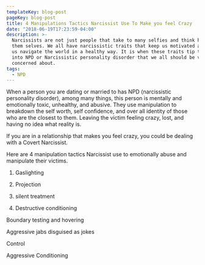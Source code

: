 ```yaml
---
templateKey: blog-post
pageKey: blog-post
title: 4 Manipulations Tactics Narcissist Use To Make you feel Crazy
date: "2018-06-19T17:23:59-04:00"
description: >-
  Narcissists are not just people that take to many selfies and think highly of
  them selves. We all have narcissistic traits that keep us motivated and help
  us navigate the world in a healthy way. It is when these traits tip the scales
  into NPD or Narcissistic personality disorder that we all should be very
  concerned about.
tags:
  - NPD
---
```


When a person you are dating or married to has NPD (narcissistic personality disorder), among many things, this person is mentally and emotionally toxic, unhealthy, and abusive. They use manipulation to breakdown the self worth, self confidence, and over all identity of those who are the closest to them. Leaving the victim feeling crazy, lost, and having no idea what reality is.

If you are in a relationship that makes you feel crazy, you could be dealing with a Covert Narcissist.

Here are 4 manipulation tactics Narcissist use to emotionally abuse and manipulate their victims.

1. Gaslighting

2. Projection

3. silent treatment

4. Destructive conditioning

Boundary testing and hovering

Aggressive jabs disguised as jokes

Control

Aggressive Conditioning
